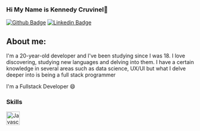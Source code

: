 ### Hi My Name is Kennedy Cruvinel👋

[![Github Badge](https://img.shields.io/badge/-Github-000?style=flat-square&logo=Github&logoColor=white&link=https://github.com/gui-loko)](https://github.com/gui-loko)
[![Linkedin Badge](https://img.shields.io/badge/-LinkedIn-blue?style=flat-square&logo=Linkedin&logoColor=white&link=https://www.linkedin.com/in/guilhermo-masid-494677b8/)](https://www.linkedin.com/in/guilhermo-masid-494677b8/)

## About me:

I'm a 20-year-old developer and I've been studying since I was 18. I love discovering, studying new languages and delving into them. I have a certain knowledge in several areas such as data science, UX/UI but what I delve deeper into is being a full stack programmer


I'm a Fullstack Developer :smile:


### Skills

<p align="left">
<a href="https://brandslogos.com/wp-content/uploads/images/large/java-logo-1.png" target="_blank" rel="noreferrer"><img src="https://www.google.com/search?q=logo%20java%20png&tbm=isch&tbs=ic:trans&rlz=1C1CHZN_pt-BRBR947BR947&hl=pt-BR&sa=X&ved=0CAMQpwVqFwoTCOj30dGItv4CFQAAAAAdAAAAABAD&biw=2133&bih=1041#imgrc=D9-YK7Lwieyt6M" width="36" height="36" alt="Javascript" /></a>
